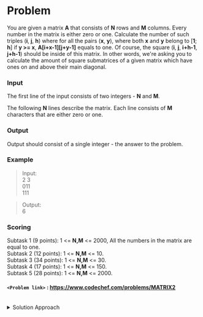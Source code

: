 # Problem
You are given a matrix **A** that consists of **N** rows and **M** columns. Every number in the matrix is either zero or one. Calculate the number of such triples (**i**, **j**, **h**) where for all the pairs (**x**, **y**), where both **x** and **y** belong to \[**1**; **h**\] if **y >= x**, **A\[i+x-1\]\[j+y-1\]** equals to one. Of course, the square (**i**, **j**, **i+h-1**, **j+h-1**) should be inside of this matrix. In other words, we're asking you to calculate the amount of square submatrices of a given matrix which have ones on and above their main diagonal.

### Input
The first line of the input consists of two integers - **N** and **M**.

The following **N** lines describe the matrix. Each line consists of **M** characters that are either zero or one.

### Output
Output should consist of a single integer - the answer to the problem.

### Example
>Input:<br/>
2 3<br/>
011<br/>
111<br/>

>Output:<br/>
6<br/>

### Scoring
Subtask 1 (9 points): 1 <= **N,M** <= 2000, All the numbers in the matrix are equal to one.  <br/>
Subtask 2 (12 points): 1 <= **N,M** <= 10.  <br/>
Subtask 3 (34 points): 1 <= **N,M** <= 30.  <br/>
Subtask 4 (17 points): 1 <= **N,M** <= 150.  <br/>
Subtask 5 (28 points): 1 <= **N,M** <= 2000.<br/>

#### `<Problem link>` : <https://www.codechef.com/problems/MATRIX2>
<br/>
<details>
  <summary>Solution Approach</summary>
  
  ######
  
   
  
  ### References
  
  >http://discuss.codechef.com/problems/MATRIX2<br/>
  
</details>
